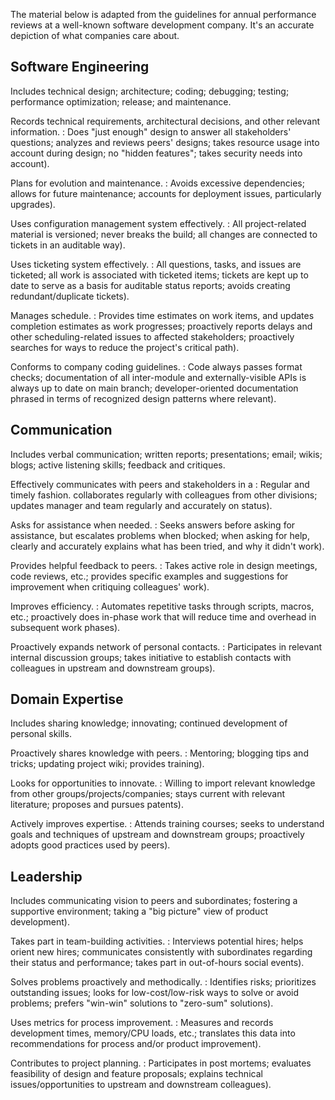 ---
---

The material below is adapted from the guidelines for annual performance reviews
at a well-known software development company.  It's an accurate depiction of
what companies care about.

## Software Engineering

Includes technical design; architecture; coding; debugging; testing; performance
optimization; release; and maintenance.

Records technical requirements, architectural decisions, and other relevant information.
:   Does "just enough" design to answer all stakeholders' questions; analyzes
    and reviews peers' designs; takes resource usage into account during design;
    no "hidden features"; takes security needs into account).

Plans for evolution and maintenance.
:   Avoids excessive dependencies; allows for future maintenance; accounts for
    deployment issues, particularly upgrades).

Uses configuration management system effectively.
:   All project-related material is versioned; never breaks the build; all
    changes are connected to tickets in an auditable way).

Uses ticketing system effectively.
:   All questions, tasks, and issues are ticketed; all work is associated with
    ticketed items; tickets are kept up to date to serve as a basis for
    auditable status reports; avoids creating redundant/duplicate tickets).

Manages schedule.
:   Provides time estimates on work items, and updates completion estimates as
    work progresses; proactively reports delays and other scheduling-related
    issues to affected stakeholders; proactively searches for ways to reduce the
    project's critical path).

Conforms to company coding guidelines.
:   Code always passes format checks; documentation of all inter-module and
    externally-visible APIs is always up to date on main branch;
    developer-oriented documentation phrased in terms of recognized design
    patterns where relevant).

## Communication

Includes verbal communication; written reports; presentations; email; wikis;
blogs; active listening skills; feedback and critiques.

Effectively communicates with peers and stakeholders in a
:   Regular and timely fashion.  collaborates regularly with colleagues from
    other divisions; updates manager and team regularly and accurately on
    status).

Asks for assistance when needed.
:   Seeks answers before asking for assistance, but escalates problems when
    blocked; when asking for help, clearly and accurately explains what has been
    tried, and why it didn't work).

Provides helpful feedback to peers.
:   Takes active role in design meetings, code reviews, etc.; provides specific
    examples and suggestions for improvement when critiquing colleagues' work).

Improves efficiency.
:   Automates repetitive tasks through scripts, macros, etc.; proactively does
    in-phase work that will reduce time and overhead in subsequent work phases).

Proactively expands network of personal contacts.
:   Participates in relevant internal discussion groups; takes initiative to
    establish contacts with colleagues in upstream and downstream groups).

## Domain Expertise

Includes sharing knowledge; innovating; continued development of personal
skills.

Proactively shares knowledge with peers.
:   Mentoring; blogging tips and tricks; updating project wiki; provides
    training).

Looks for opportunities to innovate.
:   Willing to import relevant knowledge from other groups/projects/companies;
    stays current with relevant literature; proposes and pursues patents).

Actively improves expertise.
:   Attends training courses; seeks to understand goals and techniques of
    upstream and downstream groups; proactively adopts good practices used by
    peers).

## Leadership

Includes communicating vision to peers and subordinates; fostering a supportive
environment; taking a "big picture" view of product development).

Takes part in team-building activities.
:   Interviews potential hires; helps orient new hires; communicates
    consistently with subordinates regarding their status and performance; takes
    part in out-of-hours social events).

Solves problems proactively and methodically.
:   Identifies risks; prioritizes outstanding issues; looks for
    low-cost/low-risk ways to solve or avoid problems; prefers "win-win"
    solutions to "zero-sum" solutions).

Uses metrics for process improvement.
:   Measures and records development times, memory/CPU loads, etc.; translates
    this data into recommendations for process and/or product improvement).

Contributes to project planning.
:   Participates in post mortems; evaluates feasibility of design and feature
    proposals; explains technical issues/opportunities to upstream and
    downstream colleagues).
